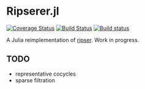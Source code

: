 # Ripserer.jl

[![Coverage Status](https://coveralls.io/repos/github/mtsch/Ripserer.jl/badge.svg?branch=master)](https://coveralls.io/github/mtsch/Ripserer.jl?branch=master)
[![Build Status](https://travis-ci.org/mtsch/Ripserer.jl.svg?branch=master)](https://travis-ci.org/mtsch/Ripserer.jl)
[![Build status](https://ci.appveyor.com/api/projects/status/cc709npw3lp76yc8?svg=true)](https://ci.appveyor.com/project/mtsch/ripserer-jl)

A Julia reimplementation of [ripser](https://github.com/Ripser/ripser). Work in progress.

## TODO

* representative cocycles
* sparse filtration
